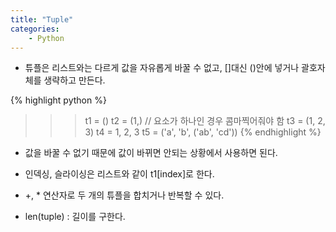 ```yaml
---
title: "Tuple"
categories:
    - Python
---
```

* 튜플은 리스트와는 다르게 값을 자유롭게 바꿀 수 없고, []대신 ()안에 넣거나 괄호자체를 생략하고 만든다.

{% highlight python %}
>>> t1 = ()
>>> t2 = (1,)   //  요소가 하나인 경우 콤마찍어줘야 함
>>> t3 = (1, 2, 3)
>>> t4 = 1, 2, 3
>>> t5 = ('a', 'b', ('ab', 'cd'))
{% endhighlight %}

* 값을 바꿀 수 없기 때문에 값이 바뀌면 안되는 상황에서 사용하면 된다.

* 인덱싱, 슬라이싱은 리스트와 같이 t1[index]로 한다.

* +, * 연산자로 두 개의 튜플을 합치거나 반복할 수 있다.

* len(tuple) : 길이를 구한다.